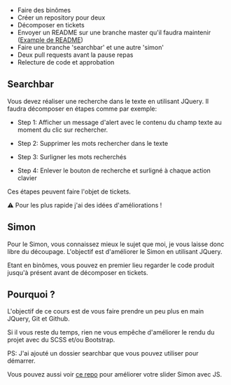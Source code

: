 - Faire des binômes
- Créer un repository pour deux
- Décomposer en tickets
- Envoyer un README sur une branche master qu'il faudra maintenir ([Example de README](https://gist.github.com/PurpleBooth/109311bb0361f32d87a2))
- Faire une branche 'searchbar' et une autre 'simon'
- Deux pull requests avant la pause repas
- Relecture de code et approbation

## Searchbar

Vous devez réaliser une recherche dans le texte en utilisant JQuery. Il faudra décomposer en étapes comme par exemple:

- Step 1: Afficher un message d'alert avec le contenu du champ texte au moment du clic sur rechercher.

- Step 2: Supprimer les mots rechercher dans le texte

- Step 3: Surligner les mots recherchés

- Step 4: Enlever le bouton de recherche et surligné à chaque action clavier

Ces étapes peuvent faire l'objet de tickets.

:warning: Pour les plus rapide j'ai des idées d'améliorations !

## Simon

Pour le Simon, vous connaissez mieux le sujet que moi, je vous laisse donc libre du découpage.
L'objectif est d'améliorer le Simon en utilisant JQuery.

Etant en binômes, vous pouvez en premier lieu regarder le code produit jusqu'à présent avant de décomposer en tickets.

## Pourquoi ?

L'objectif de ce cours est de vous faire prendre un peu plus en main JQuery, Git et Github.

Si il vous reste du temps, rien ne vous empêche d'améliorer le rendu du projet avec du SCSS et/ou Bootstrap.

PS: J'ai ajouté un dossier searchbar que vous pouvez utiliser pour démarrer.

Vous pouvez aussi voir [ce repo](https://github.com/nicolaslechenic/slider) pour améliorer votre slider Simon avec JS.